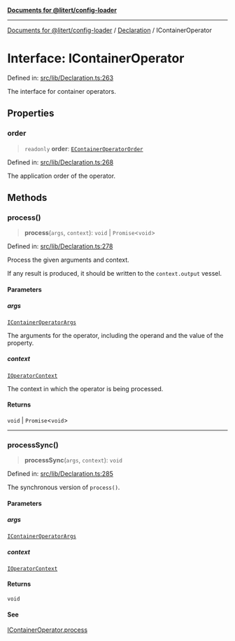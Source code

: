 [**Documents for @litert/config-loader**](../../README.md)

***

[Documents for @litert/config-loader](../../README.md) / [Declaration](../README.md) / IContainerOperator

# Interface: IContainerOperator

Defined in: [src/lib/Declaration.ts:263](https://github.com/litert/config-loader.js/blob/master/src/lib/Declaration.ts#L263)

The interface for container operators.

## Properties

### order

> `readonly` **order**: [`EContainerOperatorOrder`](../../Constants/enumerations/EContainerOperatorOrder.md)

Defined in: [src/lib/Declaration.ts:268](https://github.com/litert/config-loader.js/blob/master/src/lib/Declaration.ts#L268)

The application order of the operator.

## Methods

### process()

> **process**(`args`, `context`): `void` \| `Promise`\<`void`\>

Defined in: [src/lib/Declaration.ts:278](https://github.com/litert/config-loader.js/blob/master/src/lib/Declaration.ts#L278)

Process the given arguments and context.

If any result is produced, it should be written to the `context.output` vessel.

#### Parameters

##### args

[`IContainerOperatorArgs`](IContainerOperatorArgs.md)

The arguments for the operator, including the operand and the value of the property.

##### context

[`IOperatorContext`](IOperatorContext.md)

The context in which the operator is being processed.

#### Returns

`void` \| `Promise`\<`void`\>

***

### processSync()

> **processSync**(`args`, `context`): `void`

Defined in: [src/lib/Declaration.ts:285](https://github.com/litert/config-loader.js/blob/master/src/lib/Declaration.ts#L285)

The synchronous version of `process()`.

#### Parameters

##### args

[`IContainerOperatorArgs`](IContainerOperatorArgs.md)

##### context

[`IOperatorContext`](IOperatorContext.md)

#### Returns

`void`

#### See

[IContainerOperator.process](#process)
